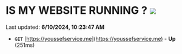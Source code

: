 # IS MY WEBSITE RUNNING ? [![](https://img.shields.io/static/v1?label=Sponsor&message=%E2%9D%A4&logo=GitHub&color=%23fe8e86)](https://github.com/sponsors/Youssef-Lehmam)

Last updated: **6/10/2024, 10:23:47 AM**

- `GET` [https://youssefservice.me](https://youssefservice.me) - **Up** (251ms)
